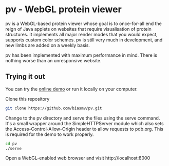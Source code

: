 pv - WebGL protein viewer
=========================================

pv  is a WebGL-based protein viewer whose goal is to once-for-all end the reign of Java applets on websites that require visualisation of protein structures. It implements all major render modes that you would expect, supports custom color schemes. pv is still very much in development, and new limbs are added on a weekly basis.

pv has been implemented with maximum performance in mind. There is nothing worse than an unresponsive website.


Trying it out
-----------------------------------------

You can try the [online demo](http://biasmv.github.io/pv/) or run it locally on your computer.

Clone this repository

```bash
git clone https://github.com/biasmv/pv.git
```

Change to the pv directory and serve the files using the serve command. It's a small wrapper around the SimpleHTTPServer module which also sets the Access-Control-Allow-Origin header to allow requests to pdb.org. This is required for the demo to work properly.

```bash
cd pv
./serve 
```

Open a WebGL-enabled web browser and visit http://localhost:8000

